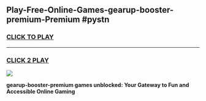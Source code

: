 
## Play-Free-Online-Games-gearup-booster-premium-Premium #pystn
<h3>
<a href="https://premium.freeplayer.one?title=gearup-booster-premium&ref=8M">CLICK TO PLAY</a></h3>
<hr>

<h3>
<a href="https://premium.freeplayer.one?title=gearup-booster-premium&ref=8M">CLICK 2 PLAY</a>
  
</h3>

<a href="https://premium.freeplayer.one?title=gearup-booster-premium&ref=8M"><img src="https://clearcache.store/games.png"></a>


**gearup-booster-premium games unblocked: Your Gateway to Fun and Accessible Online Gaming**
